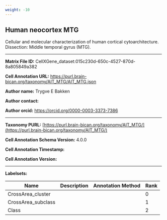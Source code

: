 ```yaml
---
weight: -10
---
```

## Human neocortex MTG

Cellular and molecular characterization of human cortical cytoarchitecture. Dissection: Middle temporal gyrus (MTG).

---

**Matrix File ID:** CellXGene_dataset:015c230d-650c-4527-870d-8a805849a382

**Cell Annotation URL:** https://purl.brain-bican.org/taxonomy/AIT_MTG/AIT_MTG.json

**Author name:** Trygve E Bakken

**Author contact:** 

**Author orcid:** https://orcid.org/0000-0003-3373-7386


---

**Taxonomy PURL:** [https://purl.brain-bican.org/taxonomy/AIT_MTG/](https://purl.brain-bican.org/taxonomy/AIT_MTG/)

**Cell Annotation Schema Version:** 4.0.0

**Cell Annotation Timestamp:** 

**Cell Annotation Version:** 

---

**Labelsets:**

| Name | Description | Annotation Method | Rank |
|------|-------------|-------------------|------|
|CrossArea_cluster|||0|
|CrossArea_subclass|||1|
|Class|||2|
